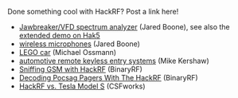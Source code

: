 Done something cool with HackRF?  Post a link here!

* [Jawbreaker/VFD spectrum analyzer](http://www.sharebrained.com/2013/05/21/maker-faire-radio-spectrum-analyzer/) (Jared Boone), see also the [extended demo on Hak5](http://hak5.org/episodes/hak5-1417)
* [wireless microphones](http://www.sharebrained.com/2013/06/15/wireless-microphones-and-hackrf/) (Jared Boone)
* [LEGO car](http://ossmann.blogspot.com/2013/06/hackrf-lego-car.html) (Michael Ossmann)
* [automotive remote keyless entry systems](http://blog.kismetwireless.net/2013/08/playing-with-hackrf-keyfobs.html) (Mike Kershaw)
* [Sniffing GSM with HackRF](http://binaryrf.com/viewtopic.php?t=6&f=9) (BinaryRF)
* [Decoding Pocsag Pagers With The HackRF](http://binaryrf.com/viewtopic.php?f=9&t=8) (BinaryRF)
* [HackRF vs. Tesla Model S](https://www.youtube.com/watch?v=575TcQJJWok) (CSFworks)